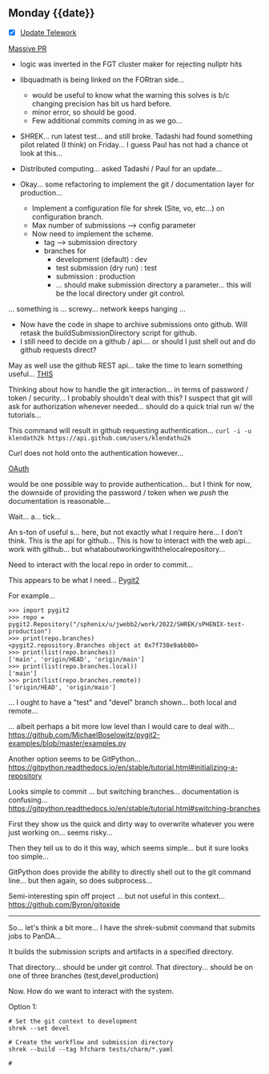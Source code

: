 ## Monday {{date}}

- [x] [Update Telework](https://docs.google.com/spreadsheets/d/16AZZBiKL1s6eGgH2KFiJPnD8-TjRsC0HYy4Qdmbr358/edit#gid=0)

[Massive PR](https://github.com/star-bnl/star-sw/pull/366)
- logic was inverted in the FGT cluster maker for rejecting nullptr hits
- libquadmath is being linked on the FORtran side...
	- would be useful to know what the warning this solves is b/c changing precision has bit us hard before.
	- minor error, so should be good.
	- Few additional commits coming in as we go... 

- SHREK... run latest test... and still broke.  Tadashi had found something pilot related (I think) on Friday... I guess Paul has not had a chance ot look at this...

- Distributed computing... asked Tadashi / Paul for an update... 

- Okay... some refactoring to implement the git / documentation layer for production...
	- Implement a configuration file for shrek  (Site, vo, etc...) on configuration branch.
	- Max number of submissions --> config parameter
	- Now need to implement the scheme.
		- tag --> submission directory
		- branches for
			- development (default) : dev
			- test submission (dry run) : test
			- submission : production
			- ... should make submission directory a parameter...  this will be the local directory under git control.

... something is ... screwy... network keeps hanging ...

- Now have the code in shape to archive submissions onto github.  Will retask the buildSubmissionDirectory script for github.  
- I still need to decide on a github / api.... or should I just shell out and do github requests direct?

May as well use the github REST api... take the time to learn something useful...
[THIS](https://docs.github.com/en/rest/guides/getting-started-with-the-rest-api)

Thinking about how to handle the git interaction... in terms of password / token / security... I probably shouldn't deal with this?  I suspect that git will ask for authorization whenever needed... should do a quick trial run w/ the tutorials...

This command will result in github requesting authentication...
`curl -i -u klendath2k https://api.github.com/users/klendathu2k`

Curl does not hold onto the authentication however...

[OAuth](https://docs.github.com/en/developers/apps/building-oauth-apps)

would be one possible way to provide authentication... but I think for now, the downside of providing the password / token when we *push* the documentation is reasonable...

Wait... a... tick...

An s-ton of useful s... here, but not exactly what I require here... I don't think.  This is the api for github...  This is how to interact with the web api... work with github... but whataboutworkingwiththelocalrepository...

Need to interact with the local repo in order to commit...

This appears to be what I need...
[Pygit2](https://www.pygit2.org/recipes.html)

For example...
```
>>> import pygit2
>>> repo = pygit2.Repository("/sphenix/u/jwebb2/work/2022/SHREK/sPHENIX-test-production")
>>> print(repo.branches)
<pygit2.repository.Branches object at 0x7f738e9abb80>
>>> print(list(repo.branches))
['main', 'origin/HEAD', 'origin/main']
>>> print(list(repo.branches.local))
['main']
>>> print(list(repo.branches.remote))
['origin/HEAD', 'origin/main']
```

... I ought to have a "test" and "devel" branch shown... both local and remote...

... albeit perhaps a bit more low level than I would care to deal with...
https://github.com/MichaelBoselowitz/pygit2-examples/blob/master/examples.py

Another option seems to be GitPython...
https://gitpython.readthedocs.io/en/stable/tutorial.html#initializing-a-repository

Looks simple to commit ... but switching branches... documentation is confusing...
https://gitpython.readthedocs.io/en/stable/tutorial.html#switching-branches

First they show us the quick and dirty way to overwrite whatever you were just working on...  seems risky...

Then they tell us to do it this way, which seems simple... but it sure looks too simple... 

GitPython does provide the ability to directly shell out to the git command line... but then again, so does subprocess... 

Semi-interesting spin off project ... but not useful in this context... https://github.com/Byron/gitoxide

---

So... let's think a bit more... I have the shrek-submit command that submits jobs to PanDA...

It builds the submission scripts and artifacts in a specified directory.

That directory... should be under git control.
That directory... should be on one of three branches (test,devel,production)

Now.  How do we want to interact with the system.  

Option 1:

```
# Set the git context to development
shrek --set devel

# Create the workflow and submission directory
shrek --build --tag hfcharm tests/charm/*.yaml

# 

```











